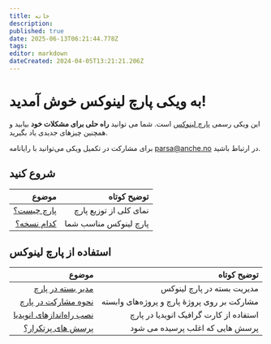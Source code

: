 ```yaml
---
title: خانه
description: 
published: true
date: 2025-06-13T06:21:44.778Z
tags: 
editor: markdown
dateCreated: 2024-04-05T13:21:21.206Z
---
```


# به ویکی پارچ لینوکس خوش آمدید!
این ویکی رسمی [پارچ لینوکس](https://parchlinux.com/) است.
شما می توانید **راه حلی برای مشکلات خود** بیابید و همچنین چیزهای جدیدی یاد بگیرید.



برای مشارکت در تکمیل ویکی می‌توانید با رایانامه [parsa@anche.no](mailto:parsa@anche.no) در ارتباط باشید.

## شروع کنید
|  **موضوع** |                        **توضیح کوتاه** |
|-----------:|---------------------------------------:|
| [پارچ چیست؟](/fa/what-is-parch)|                 نمای کلی از توزیع پارچ |
| [کدام نسخه؟](/fa/choosing-the-right-version) |   پارچ لینوکس مناسب شما|

## استفاده از پارچ لینوکس
|               **موضوع** |                            **توضیح کوتاه** |
|------------------------:|-------------------------------------------:|
|       [مدیر بسته در پارچ](/fa/Package-management) |                 مدیریت بسته در پارچ لینوکس |
|     [نحوه مشارکت در پارچ](/fa/contributing) | مشارکت بر روی پروژهٔ پارچ و پروژه‌های وابسته |
| [نصب راه‌انداز‌های انویدیا](/fa/use-from-nvidia-in-parch) | استفاده از کارت گرافیک انویدیا در پارچ     |
| [پرسش های پرتکرار؟](/fa/Frequently_asked_questions) |   پرسش هایی که اغلب پرسیده می شود|
